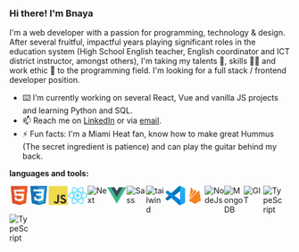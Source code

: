 ### Hi there! I'm Bnaya 

I'm a web developer with a passion for programming, technology & design.
After several fruitful, impactful years playing significant roles in the education system (High School English teacher, English coordinator and ICT district instructor, amongst others), I'm taking my talents 🌟, skills 🐱‍💻 and work ethic 💼 to the programming field. 
I'm looking for a full stack / frontend developer position.


- ⌨️ I’m currently working on several React, Vue and vanilla JS projects and learning Python and SQL.
- 📫 Reach me on [LinkedIn](www.linkedin.com/in/bnaya-kahalani) or via [email](mailto:bnaya50@gmail.com). 
- ⚡ Fun facts: I'm a Miami Heat fan, know how to make great Hummus (The secret ingredient is patience) and can play the guitar behind my back.

**languages and tools:**  

<img align="left" alt="HTML5" width="35x" src="https://raw.githubusercontent.com/devicons/devicon/master/icons/html5/html5-original.svg"/>
<img align="left" alt="CSS" width="35px" src="https://raw.githubusercontent.com/devicons/devicon/master/icons/css3/css3-original.svg"/>
<img align="left" alt="JavaScript" width="35px" src="https://github.com/devicons/devicon/blob/master/icons/javascript/javascript-original.svg"/>
<img align="left" alt="React" width="35px" src="https://raw.githubusercontent.com/devicons/devicon/master/icons/react/react-original.svg"/>
<img align="left" alt="Next" width="35px" src="https://cdn.jsdelivr.net/gh/devicons/devicon/icons/nextjs/nextjs-original.svg"/>
<img align="left" alt="Vue" width="35px" src="https://raw.githubusercontent.com/devicons/devicon/2ae2a900d2f041da66e950e4d48052658d850630/icons/vuejs/vuejs-original.svg"/>
<img align="left" alt="Sass" width="35px" src="https://camo.githubusercontent.com/3a61a49321fba37513904864aee93be1873b05f2cb84b9c13a5dfbb534ac17fa/68747470733a2f2f6564656e742e6769746875622e696f2f537570657254696e7949636f6e732f696d616765732f7376672f736173732e737667"/>
<img align="left" alt="tailwind" width="35px" src="https://cdn.jsdelivr.net/gh/devicons/devicon/icons/tailwindcss/tailwindcss-plain.svg"/>
<img align="left" alt="VS Code" src="https://raw.githubusercontent.com/devicons/devicon/2ae2a900d2f041da66e950e4d48052658d850630/icons/vscode/vscode-original.svg" width="35px"/>
<img align="left" alt="Firebase" width="35px" src="https://raw.githubusercontent.com/devicons/devicon/2ae2a900d2f041da66e950e4d48052658d850630/icons/firebase/firebase-plain.svg"/>
<img align="left" alt="NodeJs" width="35px" 
src="https://cdn.jsdelivr.net/gh/devicons/devicon/icons/nodejs/nodejs-original.svg"/>
<img align="left" alt="MongoDB" width="35px"
src="https://cdn.jsdelivr.net/gh/devicons/devicon/icons/mongodb/mongodb-original.svg"/>
<img align="left" alt="GIT" width="35px"
src="https://cdn.jsdelivr.net/gh/devicons/devicon/icons/git/git-original.svg"/>
<img align="left" alt="TypeScript" width="35px"
src="https://cdn.jsdelivr.net/gh/devicons/devicon/icons/typescript/typescript-original.svg"/>
<img align="left" alt="TypeScript" width="35px" src="https://cdn.jsdelivr.net/gh/devicons/devicon/icons/python/python-original.svg" />
          
